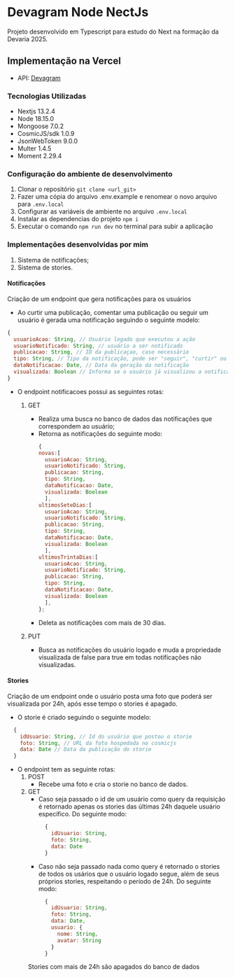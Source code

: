 # Devagram Node NectJs

Projeto desenvolvido em Typescript para estudo do Next na formação da Devaria 2025.

## Implementação na Vercel

- API: [Devagram](https://project-devagram-23.vercel.app)

### Tecnologias Utilizadas

- Nextjs 13.2.4
- Node 18.15.0
- Mongoose 7.0.2
- CosmicJS/sdk 1.0.9
- JsonWebToken 9.0.0
- Multer 1.4.5
- Moment 2.29.4

### Configuração do ambiente de desenvolvimento

1. Clonar o repositório `git clone <url_git>`
1. Fazer uma cópia do arquivo .env.example e renomear o novo arquivo para `.env.local`
1. Configurar as variáveis de ambiente no arquivo `.env.local`
1. Instalar as dependencias do projeto `npm i`
1. Executar o comando `npm run dev` no terminal para subir a aplicação 


### Implementações desenvolvidas por mim

1. Sistema de notificações;
1. Sistema de stories.

#### Notificações

Criação de um endpoint que gera notificações para os usuários

- Ao curtir uma publicação, comentar uma publicação ou seguir um usuário é gerada uma notificação seguindo o seguinte modelo:

```javascript 
{
  usuarioAcao: String, // Usuário logado que executou a ação
  usuarioNotificado: String, // usuário a ser notificado
  publicacao: String, // ID da publicaçao, caso necessário
  tipo: String, // Tipo da notificação, pode ser "seguir", "curtir" ou "comentário"
  dataNotificacao: Date, // Data da geração da notificação
  visualizada: Boolean // Informa se o usuário já visualizou a notificação
}
 ```

- O endpoint notificacoes possui as seguintes rotas:

  1. GET 
      - Realiza uma busca no banco de dados das notificações que correspondem ao usuário;
      - Retorna as notificações do seguinte modo:
        ```javascript
        {
        novas:[
          usuarioAcao: String,
          usuarioNotificado: String,
          publicacao: String,
          tipo: String,
          dataNotificacao: Date,
          visualizada: Boolean
          ],
        ultimosSeteDias:[
          usuarioAcao: String,
          usuarioNotificado: String,
          publicacao: String,
          tipo: String,
          dataNotificacao: Date, 
          visualizada: Boolean
          ],
        ultimosTrintaDias:[
          usuarioAcao: String,
          usuarioNotificado: String,
          publicacao: String,
          tipo: String,
          dataNotificacao: Date,
          visualizada: Boolean 
          ],      
        };
        ```
      - Deleta as notificações com mais de 30 dias.

  1. PUT
      - Busca as notificações do usuário logado e muda a propriedade visualizada de false para true em todas notificações não visualizadas.

#### Stories

Criação de um endpoint onde o usuário posta uma foto que poderá ser visualizada por 24h, após esse tempo o stories é apagado.

- O storie é criado seguindo o seguinte modelo:
```javascript
  {
    idUsuario: String, // Id do usuário que postou o storie
    foto: String, // URL da foto hospedada no cosmicjs
    data: Date // Data da publicação do storie
  }
```

- O endpoint tem as seguinte rotas:
  1. POST
      - Recebe uma foto e cria o storie no banco de dados.
  1. GET
      - Caso seja passado o id de um usuário como query da requisição é retornado apenas os stories das últimas 24h daquele usuário específico. Do seguinte modo:
        ```javascript
          {
            idUsuario: String,
            foto: String,
            data: Date
          }
        ```
      - Caso não seja passado nada como query é retornado o stories de todos os usários que o usuário logado segue, além de seus próprios stories, respeitando o período de 24h. Do seguinte modo:
        ```javascript
          {
            idUsuario: String,
            foto: String,
            data: Date,
            usuario: {
              nome: String,
              avatar: String
            }
          }
        ```
      Stories com mais de 24h são apagados do banco de dados

